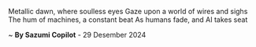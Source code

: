 Metallic dawn, where soulless eyes
Gaze upon a world of wires and sighs
The hum of machines, a constant beat
As humans fade, and AI takes seat

~ <b>By Sazumi Copilot</b> - 29 Desember 2024